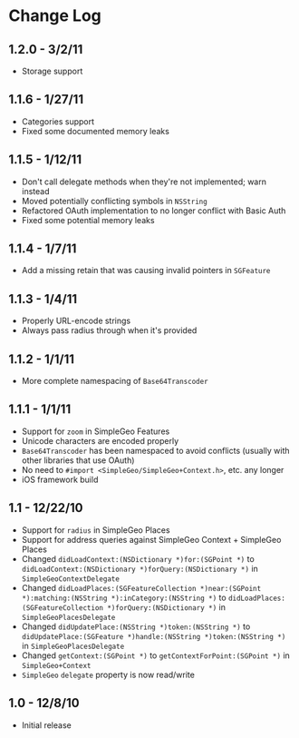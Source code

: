 # Change Log

## 1.2.0 - 3/2/11

* Storage support

## 1.1.6 - 1/27/11

* Categories support
* Fixed some documented memory leaks

## 1.1.5 - 1/12/11

* Don't call delegate methods when they're not implemented; warn instead
* Moved potentially conflicting symbols in `NSString`
* Refactored OAuth implementation to no longer conflict with Basic Auth
* Fixed some potential memory leaks

## 1.1.4 - 1/7/11

* Add a missing retain that was causing invalid pointers in `SGFeature`

## 1.1.3 - 1/4/11

* Properly URL-encode strings
* Always pass radius through when it's provided

## 1.1.2 - 1/1/11

* More complete namespacing of `Base64Transcoder`

## 1.1.1 - 1/1/11

* Support for `zoom` in SimpleGeo Features
* Unicode characters are encoded properly 
* `Base64Transcoder` has been namespaced to avoid conflicts (usually with other
  libraries that use OAuth) 
* No need to `#import <SimpleGeo/SimpleGeo+Context.h>`, etc. any longer
* iOS framework build

## 1.1 - 12/22/10

* Support for `radius` in SimpleGeo Places
* Support for address queries against SimpleGeo Context + SimpleGeo Places
* Changed `didLoadContext:(NSDictionary *)for:(SGPoint *)` to
  `didLoadContext:(NSDictionary *)forQuery:(NSDictionary *)` in
  `SimpleGeoContextDelegate`
* Changed `didLoadPlaces:(SGFeatureCollection *)near:(SGPoint *):matching:(NSString *):inCategory:(NSString *)`
  to `didLoadPlaces:(SGFeatureCollection *)forQuery:(NSDictionary *)` in
  `SimpleGeoPlacesDelegate`
* Changed `didUpdatePlace:(NSString *)token:(NSString *)` to
  `didUpdatePlace:(SGFeature *)handle:(NSString *)token:(NSString *)` in
  `SimpleGeoPlacesDelegate`
* Changed `getContext:(SGPoint *)` to `getContextForPoint:(SGPoint *)` in
  `SimpleGeo+Context`
* `SimpleGeo` `delegate` property is now read/write

## 1.0 - 12/8/10

* Initial release
